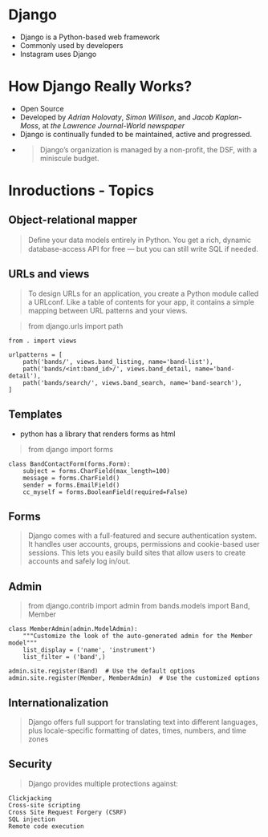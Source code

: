 # Django
- Django is a Python-based web framework
- Commonly used by developers
- Instagram uses Django


# How Django Really Works?
- Open Source 
- Developed by *Adrian Holovaty*, *Simon Willison*, and *Jacob Kaplan-Moss*, at *the Lawrence Journal-World newspaper*
- Django is continually funded to be maintained, active and progressed.
- > Django’s organization is managed by a non-profit, the DSF, with a miniscule budget. 


# Inroductions - Topics


## Object-relational mapper
> Deﬁne your data models entirely in Python. You get a rich, dynamic database-access API for free — but you can still write SQL if needed.

## URLs and views
> To design URLs for an application, you create a Python module called a URLconf. Like a table of contents for your app, it contains a simple mapping between URL patterns and your views.

>   from django.urls import path

    from . import views

    urlpatterns = [
        path('bands/', views.band_listing, name='band-list'),
        path('bands/<int:band_id>/', views.band_detail, name='band-detail'),
        path('bands/search/', views.band_search, name='band-search'),
    ]

## Templates
- python has a library that renders forms as html
> from django import forms

    class BandContactForm(forms.Form):
        subject = forms.CharField(max_length=100)
        message = forms.CharField()
        sender = forms.EmailField()
        cc_myself = forms.BooleanField(required=False)

## Forms
> Django comes with a full-featured and secure authentication system. It handles user accounts, groups, permissions and cookie-based user sessions. This lets you easily build sites that allow users to create accounts and safely log in/out.

## Admin
> from django.contrib import admin
    from bands.models import Band, Member

    class MemberAdmin(admin.ModelAdmin):
        """Customize the look of the auto-generated admin for the Member model"""
        list_display = ('name', 'instrument')
        list_filter = ('band',)

    admin.site.register(Band)  # Use the default options
    admin.site.register(Member, MemberAdmin)  # Use the customized options

## Internationalization
> Django offers full support for translating text into different languages, plus locale-specific formatting of dates, times, numbers, and time zones

## Security
> Django provides multiple protections against:

    Clickjacking
    Cross-site scripting
    Cross Site Request Forgery (CSRF)
    SQL injection
    Remote code execution
